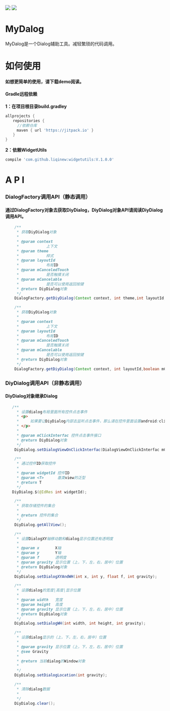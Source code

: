 [![](https://jitpack.io/v/liqinew/widgetutils.svg)](https://jitpack.io/#liqinew/widgetutils)
[![](https://img.shields.io/badge/%E4%BD%9C%E8%80%85-%E6%9D%8E%E5%A5%87-orange.svg)](https://github.com/LiqiNew)

# MyDalog
MyDalog是一个Dialog辅助工具。减轻繁琐的代码调用。
# 如何使用

#### 如想更简单的使用，请下载demo阅读。

#### Gradle远程依赖 ####
**1：在项目根目录build.gradley**	<br>

```gradle
allprojects {
　　repositories {
  　　//依赖仓库
　　　maven { url 'https://jitpack.io' }
　　}
}
```

**2：依赖WidgetUtils**<br>

```gradle
compile 'com.github.liqinew:widgetutils:V.1.0.0'
```

# A P I

### DialogFactory调用API（静态调用）

#### 通过DialogFactory对象去获取DiyDialog，DiyDialog对象API请阅读DiyDialog调用API。
```java
    /**
	 * 获取DiyDialog对象
	 *
	 * @param context
	 *            上下文
	 * @param theme
	 *            样式
	 * @param layoutId
	 *            布局ID
	 * @param mCanceledTouch
	 *            是否触摸关闭
	 * @param mCancelable
	 *            是否可以使用返回按键
	 * @return DiyDialog对象
	 */
	DialogFactory.getDiyDialog(Context context, int theme,int layoutId, boolean mCanceledTouch, boolean mCancelable);

	/**
	 * 获取DiyDialog对象
	 *
	 * @param context
	 *            上下文
	 * @param layoutId
	 *            布局ID
	 * @param mCanceledTouch
	 *            是否触摸关闭
	 * @param mCancelable
	 *            是否可以使用返回按键
	 * @return DiyDialog对象
	 */
	DialogFactory.getDiyDialog(Context context, int layoutId,boolean mCanceledTouch, boolean mCancelable);
```

### DiyDialog调用API（非静态调用）

#### DiyDialog对象继承Dialog

```java
   /**
     * 设置dialog布局里面所有控件点击事件
     * <p>
     *     如果要让DiyDialog内部去监听点击事件，那么请在控件里面设置android:clickable="true"
     * </p>
     *
     * @param mClickInterfac 控件点击事件接口
     * @return DiyDialog对象
     */
    DiyDialog.setDialogViewOnClickInterfac(DialogViewOnClickInterfac mClickInterfac);

    /**
     * 通过控件ID获取控件
     *
     * @param widgetId 控件ID
     * @param <T>      基类view的泛型
     * @return T
     */
   DiyDialog.$(@IdRes int widgetId);

    /**
     * 获取存储控件的集合
     *
     * @return 控件的集合
     */
    DiyDialog.getAllView();

    /**
     * 设置DialogXY轴移动数和dialog显示位置还有透明度
     *
     * @param x       X轴
     * @param y       Y轴
     * @param f       透明度
     * @param gravity 显示位置（上，下，左，右，居中）位置
     * @return DiyDialog对象
     */
    DiyDialog.setDialogXYAndWH(int x, int y, float f, int gravity);

    /**
     * 设置dialog的宽度|高度|显示位置
     *
     * @param width   宽度
     * @param height  高度
     * @param gravity 显示位置（上，下，左，右，居中）位置
     * @return DiyDialog对象
     */
    DiyDialog.setDialogWH(int width, int height, int gravity);

    /**
     * 设置dialog显示的（上，下，左，右，居中）位置
     *
     * @param gravity 显示位置（上，下，左，右，居中）位置
     * @see Gravity
     *
     * @return 当前dialog的Window对象
     *
     */
    DiyDialog.setDialogLocation(int gravity);

    /**
     * 清除dialog数据
     *
     */
    DiyDialog.clear();
```
